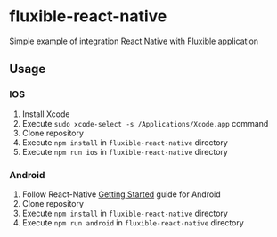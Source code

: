 # fluxible-react-native
Simple example of integration [React Native](https://github.com/facebook/react-native) with [Fluxible](https://github.com/yahoo/fluxible) application

## Usage

### IOS

1. Install Xcode
2. Execute `sudo xcode-select -s /Applications/Xcode.app` command
3. Clone repository 
4. Execute `npm install` in  `fluxible-react-native` directory
5. Execute `npm run ios` in  `fluxible-react-native` directory 


### Android

1. Follow React-Native [Getting Started](https://facebook.github.io/react-native/docs/getting-started.html) guide for Android
2. Clone repository
3. Execute `npm install` in  `fluxible-react-native` directory
4. Execute `npm run android` in  `fluxible-react-native` directory
